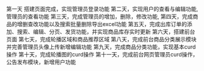 第一天 搭建页面完成，实现管理员登录功能
第二天，实现用户的查看与编辑功能,管理员的查看功能
第三天，完成管理员的增加，删除，修改功能,
第四天，完成商品的增删查改功能以及搜索批量删除导出excel功能
第五天，完成出库订单的添加、搜索、编辑、分页、发货功能，并实现商品库存实时更新
第六天，搭建前台页面
第七天，完成轮播区域和商品推荐区域
第八天，完成前台商品分类展示模块并完善管理员头像上传新增编辑功能
第九天，完成商品分类功能，实现基本curd操作
第十天，完成轮播图的curd操作
第十一天，完成前台网页管理员curd操作，公告发布模块，新增用户功能

